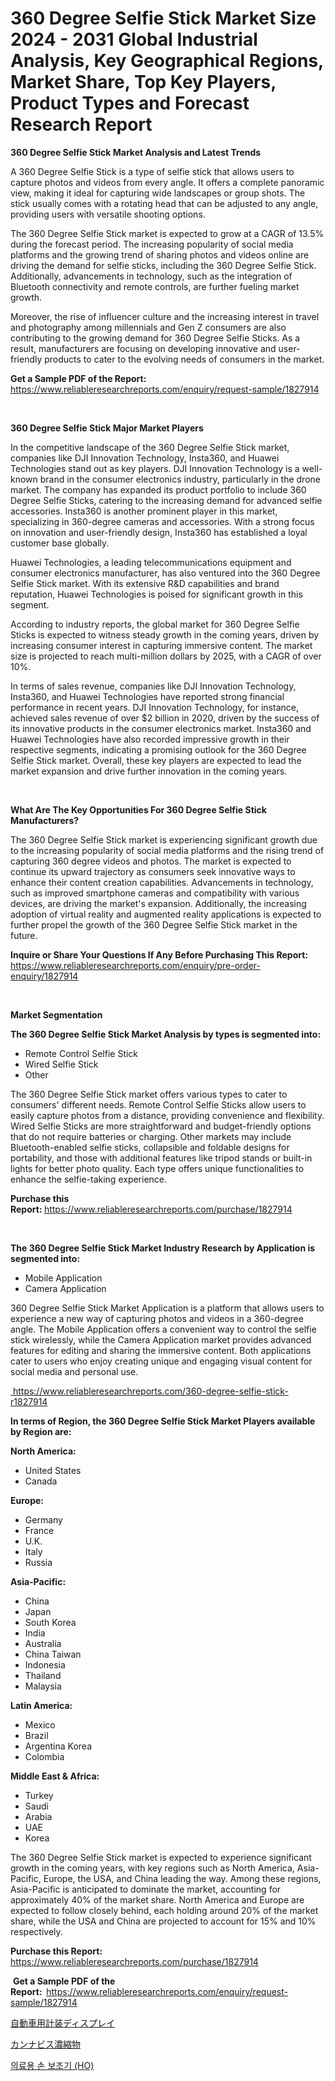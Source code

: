<p><h1>360 Degree Selfie Stick Market Size 2024 - 2031 Global Industrial Analysis, Key Geographical Regions, Market Share, Top Key Players, Product Types and Forecast Research Report</h1></p><p><strong>360 Degree Selfie Stick Market Analysis and Latest Trends</strong></p>
<p><p>A 360 Degree Selfie Stick is a type of selfie stick that allows users to capture photos and videos from every angle. It offers a complete panoramic view, making it ideal for capturing wide landscapes or group shots. The stick usually comes with a rotating head that can be adjusted to any angle, providing users with versatile shooting options.</p><p>The 360 Degree Selfie Stick market is expected to grow at a CAGR of 13.5% during the forecast period. The increasing popularity of social media platforms and the growing trend of sharing photos and videos online are driving the demand for selfie sticks, including the 360 Degree Selfie Stick. Additionally, advancements in technology, such as the integration of Bluetooth connectivity and remote controls, are further fueling market growth.</p><p>Moreover, the rise of influencer culture and the increasing interest in travel and photography among millennials and Gen Z consumers are also contributing to the growing demand for 360 Degree Selfie Sticks. As a result, manufacturers are focusing on developing innovative and user-friendly products to cater to the evolving needs of consumers in the market.</p></p>
<p><strong>Get a Sample PDF of the Report:&nbsp;</strong> <a href="https://www.reliableresearchreports.com/enquiry/request-sample/1827914">https://www.reliableresearchreports.com/enquiry/request-sample/1827914</a></p>
<p>&nbsp;</p>
<p><strong>360 Degree Selfie Stick Major Market Players</strong></p>
<p><p>In the competitive landscape of the 360 Degree Selfie Stick market, companies like DJI Innovation Technology, Insta360, and Huawei Technologies stand out as key players. DJI Innovation Technology is a well-known brand in the consumer electronics industry, particularly in the drone market. The company has expanded its product portfolio to include 360 Degree Selfie Sticks, catering to the increasing demand for advanced selfie accessories. Insta360 is another prominent player in this market, specializing in 360-degree cameras and accessories. With a strong focus on innovation and user-friendly design, Insta360 has established a loyal customer base globally.</p><p>Huawei Technologies, a leading telecommunications equipment and consumer electronics manufacturer, has also ventured into the 360 Degree Selfie Stick market. With its extensive R&D capabilities and brand reputation, Huawei Technologies is poised for significant growth in this segment.</p><p>According to industry reports, the global market for 360 Degree Selfie Sticks is expected to witness steady growth in the coming years, driven by increasing consumer interest in capturing immersive content. The market size is projected to reach multi-million dollars by 2025, with a CAGR of over 10%.</p><p>In terms of sales revenue, companies like DJI Innovation Technology, Insta360, and Huawei Technologies have reported strong financial performance in recent years. DJI Innovation Technology, for instance, achieved sales revenue of over $2 billion in 2020, driven by the success of its innovative products in the consumer electronics market. Insta360 and Huawei Technologies have also recorded impressive growth in their respective segments, indicating a promising outlook for the 360 Degree Selfie Stick market. Overall, these key players are expected to lead the market expansion and drive further innovation in the coming years.</p></p>
<p>&nbsp;</p>
<p><strong>What Are The Key Opportunities For 360 Degree Selfie Stick Manufacturers?</strong></p>
<p><p>The 360 Degree Selfie Stick market is experiencing significant growth due to the increasing popularity of social media platforms and the rising trend of capturing 360 degree videos and photos. The market is expected to continue its upward trajectory as consumers seek innovative ways to enhance their content creation capabilities. Advancements in technology, such as improved smartphone cameras and compatibility with various devices, are driving the market's expansion. Additionally, the increasing adoption of virtual reality and augmented reality applications is expected to further propel the growth of the 360 Degree Selfie Stick market in the future.</p></p>
<p><strong>Inquire or Share Your Questions If Any Before Purchasing This Report:</strong> <a href="https://www.reliableresearchreports.com/enquiry/pre-order-enquiry/1827914">https://www.reliableresearchreports.com/enquiry/pre-order-enquiry/1827914</a></p>
<p>&nbsp;</p>
<p><strong>Market Segmentation</strong></p>
<p><strong>The 360 Degree Selfie Stick Market Analysis by types is segmented into:</strong></p>
<p><ul><li>Remote Control Selfie Stick</li><li>Wired Selfie Stick</li><li>Other</li></ul></p>
<p><p>The 360 Degree Selfie Stick market offers various types to cater to consumers' different needs. Remote Control Selfie Sticks allow users to easily capture photos from a distance, providing convenience and flexibility. Wired Selfie Sticks are more straightforward and budget-friendly options that do not require batteries or charging. Other markets may include Bluetooth-enabled selfie sticks, collapsible and foldable designs for portability, and those with additional features like tripod stands or built-in lights for better photo quality. Each type offers unique functionalities to enhance the selfie-taking experience.</p></p>
<p><strong>Purchase this Report:&nbsp;</strong><a href="https://www.reliableresearchreports.com/purchase/1827914">https://www.reliableresearchreports.com/purchase/1827914</a></p>
<p>&nbsp;</p>
<p><strong>The 360 Degree Selfie Stick Market Industry Research by Application is segmented into:</strong></p>
<p><ul><li>Mobile Application</li><li>Camera Application</li></ul></p>
<p><p>360 Degree Selfie Stick Market Application is a platform that allows users to experience a new way of capturing photos and videos in a 360-degree angle. The Mobile Application offers a convenient way to control the selfie stick wirelessly, while the Camera Application market provides advanced features for editing and sharing the immersive content. Both applications cater to users who enjoy creating unique and engaging visual content for social media and personal use.</p></p>
<p><a href="https://www.reliableresearchreports.com/360-degree-selfie-stick-r1827914">&nbsp;https://www.reliableresearchreports.com/360-degree-selfie-stick-r1827914</a></p>
<p><strong>In terms of Region, the 360 Degree Selfie Stick Market Players available by Region are:</strong></p>
<p>
    <p> <strong> North America: </strong>
        <ul>
            <li>United States</li>
            <li>Canada</li>
        </ul>
        </p> 
    <p> <strong> Europe: </strong>
        <ul>
            <li>Germany</li>
            <li>France</li>
            <li>U.K.</li>
            <li>Italy</li>
            <li>Russia</li>
        </ul>
        </p> 
    <p> <strong> Asia-Pacific: </strong>
        <ul>
            <li>China</li>
            <li>Japan</li>
            <li>South Korea</li>
            <li>India</li>
            <li>Australia</li>
            <li>China Taiwan</li>
            <li>Indonesia</li>
            <li>Thailand</li>
            <li>Malaysia</li>
        </ul>
        </p> 
    <p> <strong> Latin America: </strong>
        <ul>
            <li>Mexico</li>
            <li>Brazil</li>
            <li>Argentina Korea</li>
            <li>Colombia</li>
        </ul>
        </p> 
    <p> <strong> Middle East & Africa: </strong>
        <ul>
            <li>Turkey</li>
            <li>Saudi</li>
            <li>Arabia</li>
            <li>UAE</li>
            <li>Korea</li>
        </ul>
    </p>
    </p>
<p><p>The 360 Degree Selfie Stick market is expected to experience significant growth in the coming years, with key regions such as North America, Asia-Pacific, Europe, the USA, and China leading the way. Among these regions, Asia-Pacific is anticipated to dominate the market, accounting for approximately 40% of the market share. North America and Europe are expected to follow closely behind, each holding around 20% of the market share, while the USA and China are projected to account for 15% and 10% respectively.</p></p>
<p><strong>Purchase this Report: </strong><a href="https://www.reliableresearchreports.com/purchase/1827914">https://www.reliableresearchreports.com/purchase/1827914</a></p>
<p>&nbsp;<strong>Get a Sample PDF of the Report:&nbsp;&nbsp;</strong><a href="https://www.reliableresearchreports.com/enquiry/request-sample/1827914">https://www.reliableresearchreports.com/enquiry/request-sample/1827914</a></p>
<p><strong></strong></p>
<p><p><a href="https://medium.com/@kelscdowell78456/%E3%82%B0%E3%83%AD%E3%83%BC%E3%83%90%E3%83%AB%E8%87%AA%E5%8B%95%E8%BB%8A%E3%82%A4%E3%83%B3%E3%82%B9%E3%83%88%E3%82%A5%E3%83%AB%E3%83%A1%E3%83%B3%E3%83%86%E3%83%BC%E3%82%B7%E3%83%A7%E3%83%B3%E3%83%87%E3%82%A3%E3%82%B9%E3%83%97%E3%83%AC%E3%82%A4%E5%B8%82%E5%A0%B4%E3%81%AF-2024%E5%B9%B4%E3%81%8B%E3%82%892031%E5%B9%B4%E3%81%BE%E3%81%A7%E3%81%AE%E6%9C%9F%E9%96%93%E3%81%AB-%E3%81%AE%E5%B9%B4%E9%96%93%E6%88%90%E9%95%B7%E7%8E%87%E3%81%A7%E6%88%90%E9%95%B7%E3%81%99%E3%82%8B%E3%81%A8%E4%BA%88%E6%B8%AC%E3%81%95%E3%82%8C%E3%81%A6%E3%81%84%E3%81%BE%E3%81%99-e2a4fbc4f08c">自動車用計装ディスプレイ</a></p><p><a href="https://github.com/VinceMarvin1/Market-Research-Report-List-1/blob/main/1555642141313.md">カンナビス濃縮物</a></p><p><a href="https://medium.com/@juddmetz/%EC%9D%98%EB%A3%8C%EC%9A%A9-%EC%86%90-%EC%98%A4%EC%86%8C%EC%8B%9C%EC%8A%A4-ho-%EC%8B%9C%EC%9E%A5-%EA%B7%9C%EB%AA%A8-%EC%8B%9C%EC%9E%A5-%EC%84%B8%EB%B6%84%ED%99%94-%EC%8B%9C%EC%9E%A5-%EB%8F%99%ED%96%A5-%EB%B0%8F-%EC%84%B1%EC%9E%A5-%EB%B6%84%EC%84%9D-%EC%98%88%EC%B8%A1-2031%EB%85%84%EA%B9%8C%EC%A7%80-6bc054844d6f">의료용 손 보조기 (HO)</a></p></p>